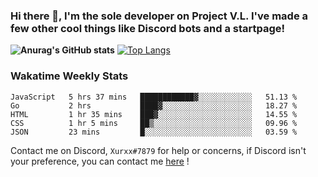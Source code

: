 ### Hi there 👋, I'm the sole developer on Project V.L. I've made a few other cool things like Discord bots and a startpage!
**![Anurag's GitHub stats](https://github-readme-stats.vercel.app/api?username=5late&count_private=true&show_icons=true&theme=tokyonight)**
[![Top Langs](https://github-readme-stats.vercel.app/api/top-langs/?username=5late&theme=ayu-mirage)](https://github.com/anuraghazra/github-readme-stats)

### Wakatime Weekly Stats

<!--START_SECTION:waka-->
```text
JavaScript   5 hrs 37 mins   ████████████▓░░░░░░░░░░░░   51.13 % 
Go           2 hrs           ████▓░░░░░░░░░░░░░░░░░░░░   18.27 % 
HTML         1 hr 35 mins    ███▓░░░░░░░░░░░░░░░░░░░░░   14.55 % 
CSS          1 hr 5 mins     ██▒░░░░░░░░░░░░░░░░░░░░░░   09.96 % 
JSON         23 mins         █░░░░░░░░░░░░░░░░░░░░░░░░   03.59 % 
```
<!--END_SECTION:waka-->

Contact me on Discord, ``Xurxx#7879`` for help or concerns, if Discord isn't your preference, you can contact me [here](https://github.com/5late/5late/issues) !
